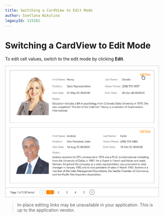 ```yaml
---
title: Switching a CardView to Edit Mode
author: Svetlana Nikulina
legacyId: 115281
---
```

# Switching a CardView to Edit Mode
To edit cell values, switch to the edit mode by clicking **Edit**.

![EUD_CardView_EditCard](../../../images/img121510.png)

> In-place editing links may be unavailable in your application. This is up to the application vendor.